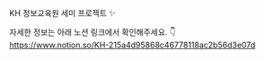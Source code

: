 KH 정보교육원 세미 프로젝트 :sparkles:

자세한 정보는 아래 노션 링크에서 확인해주세요. :point_down:    
https://www.notion.so/KH-215a4d95868c46778118ac2b56d3e07d
